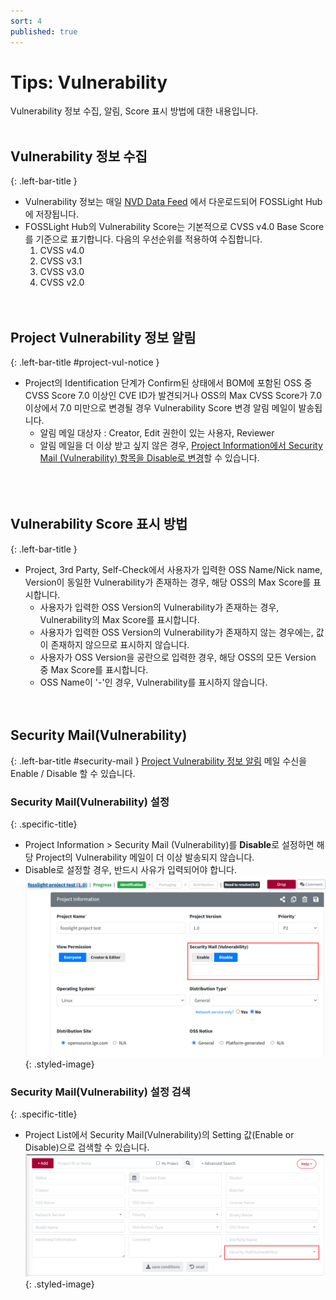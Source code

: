 ```yaml
---
sort: 4
published: true
---
```


# Tips: Vulnerability 
Vulnerability 정보 수집, 알림, Score 표시 방법에 대한 내용입니다.
<br><br>  

## Vulnerability 정보 수집  
{: .left-bar-title }  
- Vulnerability 정보는 매일 [NVD Data Feed](https://nvd.nist.gov/vuln/data-feeds) 에서 다운로드되어 FOSSLight Hub에 저장됩니다.
- FOSSLight Hub의 Vulnerability Score는 기본적으로 CVSS v4.0 Base Score를 기준으로 표기합니다.  다음의 우선순위를 적용하여 수집합니다.  
    1. CVSS v4.0
    2. CVSS v3.1
    3. CVSS v3.0
    4. CVSS v2.0 
<br><br><br>  

## Project Vulnerability 정보 알림  
{: .left-bar-title #project-vul-notice }  
- Project의 Identification 단계가 Confirm된 상태에서 BOM에 포함된 OSS 중 CVSS Score 7.0 이상인 CVE ID가 발견되거나 OSS의 Max CVSS Score가 7.0 이상에서 7.0 미만으로 변경될 경우 Vulnerability Score 변경 알림 메일이 발송됩니다.  
    - 알림 메일 대상자 : Creator, Edit 권한이 있는 사용자, Reviewer
    - 알림 메일을 더 이상 받고 싶지 않은 경우, [Project Information에서 Security Mail (Vulnerability) 항목을 Disable로 변경](#security-mail)할 수 있습니다.  
<br><br><br>  

## Vulnerability Score 표시 방법  
{: .left-bar-title }  
- Project, 3rd Party, Self-Check에서 사용자가 입력한 OSS Name/Nick name, Version이 동일한 Vulnerability가 존재하는 경우, 해당 OSS의 Max Score를 표시합니다.
    - 사용자가 입력한 OSS Version의 Vulnerability가 존재하는 경우, Vulnerability의 Max Score를 표시합니다.
    - 사용자가 입력한 OSS Version의 Vulnerability가 존재하지 않는 경우에는, 값이 존재하지 않으므로 표시하지 않습니다.
    - 사용자가 OSS Version을 공란으로 입력한 경우, 해당 OSS의 모든 Version 중 Max Score를 표시합니다.
    - OSS Name이 '-'인 경우, Vulnerability를 표시하지 않습니다.
<br><br><br>

## Security Mail(Vulnerability)  
{: .left-bar-title #security-mail }
[Project Vulnerability 정보 알림](#project-vul-notice) 메일 수신을 Enable / Disable 할 수 있습니다.  

### Security Mail(Vulnerability) 설정
{: .specific-title}
- Project Information >  Security Mail (Vulnerability)를 **Disable**로 설정하면 해당 Project의 Vulnerability 메일이 더 이상 발송되지 않습니다.
- Disable로 설정할 경우, 반드시 사유가 입력되어야 합니다.  
![vul_mail_setting](../images/vulnerability/vul_mail_setting.png){: .styled-image} 

### Security Mail(Vulnerability) 설정 검색 
{: .specific-title}
 - Project List에서 Security Mail(Vulnerability)의 Setting 값(Enable or Disable)으로 검색할 수 있습니다.  
![vul_mail_search](../images/vulnerability/vul_mail_search.png){: .styled-image} 
